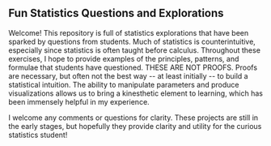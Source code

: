 ## Fun Statistics Questions and Explorations ##

Welcome! This repository is full of statistics explorations that have been sparked by questions from students. Much of statistics is 
counterintuitive, especially since statistics is often taught before calculus. Throughout these exercises, I hope to provide examples of
the principles, patterns, and formulae that students have questioned. THESE ARE NOT PROOFS. Proofs are necessary, but often not the best
way -- at least initially -- to build a statistical intuition. The ability to manipulate parameters and produce visualizations allows us 
to bring a kinesthetic element to learning, which has been immensely helpful in my experience.

I welcome any comments or questions for clarity. These projects are still in the early stages, but hopefully they provide clarity and 
utility for the curious statistics student!
